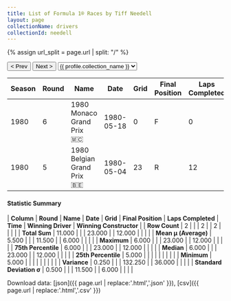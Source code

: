 ```yaml
---
title: List of Formula 1® Races by Tiff Needell
layout: page
collectionName: drivers
collectionId: needell
---
```


{% assign url_split = page.url | split: "/" %}
<div id="collection-navigation">
<button onclick="selector.options[selector.selectedIndex-1].value && (window.location = selector.options[selector.selectedIndex-1].value);">&lt; Prev</button>
<button onclick="selector.options[selector.selectedIndex+1].value && (window.location = selector.options[selector.selectedIndex+1].value);">Next &gt;</button>
<select id="selector" onchange="this.options[this.selectedIndex].value && (window.location = this.options[this.selectedIndex].value);">
  {% for collectionId in site.data[page.collectionName].refs %}
    {% if collectionId == page.collectionId %}
      {% assign selected = "selected" %}
    {% else %}
      {% assign selected = "" %}
    {% endif %}
    {% assign profile = site.data[page.collectionName][collectionId].profile %}
    <option value="/f1/{{ page.collectionName }}/{{ collectionId }}/{{ url_split[4] }}" {{ selected }}>{{ profile.collection_name }}</option>
  {% endfor %}
</select>
</div>

| Season | Round | Name | Date | Grid | Final Position | Laps Completed | Time | Winning Driver | Winning Constructor |
|--|--|--|--|--|--|--|--|--|--|
| 1980 | 6 | 1980 Monaco Grand Prix 🇲🇨 | 1980-05-18 | 0 | F | 0 |   | Carlos Reutemann 🇦🇷 | Williams 🇬🇧 |
| 1980 | 5 | 1980 Belgian Grand Prix 🇧🇪 | 1980-05-04 | 23 | R | 12 |   | Didier Pironi 🇫🇷 | Ligier 🇫🇷 |

#### Statistic Summary

| **Column** | **Round** | **Name** | **Date** | **Grid** | **Final Position** | **Laps Completed** | **Time** | **Winning Driver** | **Winning Constructor** |
| **Row Count** | 2 |  |  | 2 |  | 2 |  |  |  |
| **Total Sum** | 11.000 |  |  | 23.000 |  | 12.000 |  |  |  |
| **Mean μ (Average)** | 5.500 |  |  | 11.500 |  | 6.000 |  |  |  |
| **Maximum** | 6.000 |  |  | 23.000 |  | 12.000 |  |  |  |
| **75th Percentile** | 6.000 |  |  | 23.000 |  | 12.000 |  |  |  |
| **Median** | 6.000 |  |  | 23.000 |  | 12.000 |  |  |  |
| **25th Percentile** | 5.000 |  |  |  |  |  |  |  |  |
| **Minimum** | 5.000 |  |  |  |  |  |  |  |  |
| **Variance** | 0.250 |  |  | 132.250 |  | 36.000 |  |  |  |
| **Standard Deviation σ** | 0.500 |  |  | 11.500 |  | 6.000 |  |  |  |

Download data: [json]({{ page.url | replace:'.html','.json' }}), [csv]({{ page.url | replace:'.html','.csv' }})
